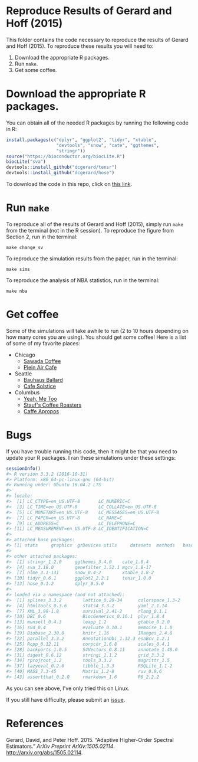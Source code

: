 
<!-- README.md is generated from README.Rmd. Please edit that file -->
Reproduce Results of Gerard and Hoff (2015)
===========================================

This folder contains the code necessary to reproduce the results of Gerard and Hoff (2015). To reproduce these results you will need to:

1.  Download the appropriate R packages.
2.  Run `make`.
3.  Get some coffee.

Download the appropriate R packages.
====================================

You can obtain all of the needed R packages by running the following code in R:

``` r
install.packages(c("dplyr", "ggplot2", "tidyr", "xtable", 
                   "devtools", "snow", "cate", "ggthemes",
                   "stringr"))
source("https://bioconductor.org/biocLite.R")
biocLite("sva")
devtools::install_github("dcgerard/tensr")
devtools::install_github("dcgerard/hose")
```

To download the code in this repo, click on [this link](https://github.com/dcgerard/hose_paper/archive/master.zip).

Run `make`
==========

To reproduce all of the results of Gerard and Hoff (2015), simply run `make` from the terminal (not in the R session). To reproduce the figure from Section 2, run in the terminal:

``` shell
make change_sv
```

To reproduce the simulation results from the paper, run in the terminal:

``` shell
make sims
```

To reproduce the analysis of NBA statistics, run in the terminal:

``` shell
make nba
```

Get coffee
==========

Some of the simulations will take awhile to run (2 to 10 hours depending on how many cores you are using). You should get some coffee! Here is a list of some of my favorite places:

-   Chicago
    -   [Sawada Coffee](https://www.yelp.com/biz/sawada-coffee-chicago)
    -   [Plein Air Cafe](https://www.yelp.com/biz/plein-air-cafe-and-eatery-chicago-2)
-   Seattle
    -   [Bauhaus Ballard](https://www.yelp.com/biz/bauhaus-ballard-seattle)
    -   [Cafe Solstice](https://www.yelp.com/biz/cafe-solstice-seattle)
-   Columbus
    -   [Yeah, Me Too](https://www.yelp.com/biz/yeah-me-too-columbus)
    -   [Stauf's Coffee Roasters](https://www.yelp.com/biz/staufs-coffee-roasters-columbus-2)
    -   [Caffe Apropos](https://www.yelp.com/biz/caff%C3%A9-apropos-columbus-2)

Bugs
====

If you have trouble running this code, then it might be that you need to update your R packages. I ran these simulations under these settings:

``` r
sessionInfo()
#> R version 3.3.2 (2016-10-31)
#> Platform: x86_64-pc-linux-gnu (64-bit)
#> Running under: Ubuntu 16.04.2 LTS
#> 
#> locale:
#>  [1] LC_CTYPE=en_US.UTF-8       LC_NUMERIC=C              
#>  [3] LC_TIME=en_US.UTF-8        LC_COLLATE=en_US.UTF-8    
#>  [5] LC_MONETARY=en_US.UTF-8    LC_MESSAGES=en_US.UTF-8   
#>  [7] LC_PAPER=en_US.UTF-8       LC_NAME=C                 
#>  [9] LC_ADDRESS=C               LC_TELEPHONE=C            
#> [11] LC_MEASUREMENT=en_US.UTF-8 LC_IDENTIFICATION=C       
#> 
#> attached base packages:
#> [1] stats     graphics  grDevices utils     datasets  methods   base     
#> 
#> other attached packages:
#>  [1] stringr_1.2.0     ggthemes_3.4.0    cate_1.0.4       
#>  [4] sva_3.18.0        genefilter_1.52.1 mgcv_1.8-17      
#>  [7] nlme_3.1-131      snow_0.4-2        xtable_1.8-2     
#> [10] tidyr_0.6.1       ggplot2_2.2.1     tensr_1.0.0      
#> [13] hose_0.1.2        dplyr_0.5.0      
#> 
#> loaded via a namespace (and not attached):
#>  [1] splines_3.3.2        lattice_0.20-34      colorspace_1.3-2    
#>  [4] htmltools_0.3.6      stats4_3.3.2         yaml_2.1.14         
#>  [7] XML_3.98-1.8         survival_2.41-2      rlang_0.1.1         
#> [10] DBI_0.6              BiocGenerics_0.16.1  plyr_1.8.4          
#> [13] munsell_0.4.3        leapp_1.2            gtable_0.2.0        
#> [16] svd_0.4              evaluate_0.10.1      memoise_1.1.0       
#> [19] Biobase_2.30.0       knitr_1.16           IRanges_2.4.8       
#> [22] parallel_3.3.2       AnnotationDbi_1.32.3 esaBcv_1.2.1        
#> [25] Rcpp_0.12.11         corpcor_1.6.8        scales_0.4.1        
#> [28] backports_1.0.5      S4Vectors_0.8.11     annotate_1.48.0     
#> [31] digest_0.6.12        stringi_1.1.2        grid_3.3.2          
#> [34] rprojroot_1.2        tools_3.3.2          magrittr_1.5        
#> [37] lazyeval_0.2.0       tibble_1.3.3         RSQLite_1.1-2       
#> [40] MASS_7.3-45          Matrix_1.2-8         ruv_0.9.6           
#> [43] assertthat_0.2.0     rmarkdown_1.6        R6_2.2.2
```

As you can see above, I've only tried this on Linux.

If you still have difficulty, please submit an [issue](https://github.com/dcgerard/hose_paper/issues).

References
==========

Gerard, David, and Peter Hoff. 2015. “Adaptive Higher-Order Spectral Estimators.” *ArXiv Preprint ArXiv:1505.02114*. <http://arxiv.org/abs/1505.02114>.
